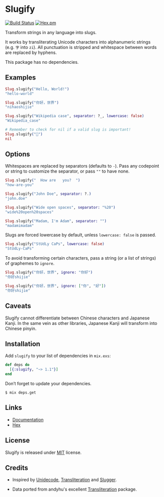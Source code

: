 # Slugify

[![Build Status](https://travis-ci.org/jayjun/slugify.svg?branch=master)](https://travis-ci.org/jayjun/slugify)
[![Hex.pm](https://img.shields.io/hexpm/v/plug.svg)](https://hex.pm/packages/slugify)

Transform strings in any language into slugs.

It works by transliterating Unicode characters into alphanumeric strings (e.g.
`字` into `zi`). All punctuation is stripped and whitespace between words are
replaced by hyphens.

This package has no dependencies.

## Examples

```elixir
Slug.slugify("Hello, World!")
"hello-world"

Slug.slugify("你好，世界")
"nihaoshijie"

Slug.slugify("Wikipedia case", separator: ?_, lowercase: false)
"Wikipedia_case"

# Remember to check for nil if a valid slug is important!
Slug.slugify("🙅‍")
nil
```

## Options

Whitespaces are replaced by separators (defaults to `-`). Pass any codepoint or
string to customize the separator, or pass `""` to have none.

```elixir
Slug.slugify("  How are   you?  ")
"how-are-you"

Slug.slugify("John Doe", separator: ?.)
"john.doe"

Slug.slugify("Wide open spaces", separator: "%20")
"wide%20open%20spaces"

Slug.slugify("Madam, I'm Adam", separator: "")
"madamimadam"
```

Slugs are forced lowercase by default, unless `lowercase: false` is passed.

```elixir
Slug.slugify("StUdLy CaPs", lowercase: false)
"StUdLy-CaPs"
```

To avoid transforming certain characters, pass a string (or a list of strings)
of graphemes to `ignore`.

```elixir
Slug.slugify("你好，世界", ignore: "你好")
"你好shijie"

Slug.slugify("你好，世界", ignore: ["你", "好"])
"你好shijie"
```

## Caveats

Slugify cannot differentiate between Chinese characters and Japanese Kanji.
In the same vein as other libraries, Japanese Kanji will transform into Chinese
pinyin.

## Installation

Add `slugify` to your list of dependencies in `mix.exs`:

```elixir
def deps do
  [{:slugify, "~> 1.1"}]
end
```

Don’t forget to update your dependencies.

```
$ mix deps.get
```

## Links

* [Documentation][2]
* [Hex][3]

## License

Slugify is released under [MIT][4] license.

## Credits

* Inspired by [Unidecode][5], [Transliteration][6] and [Slugger][7].

* Data ported from andyhu's excellent [Transliteration][6] package.


[1]: https://www.ietf.org/rfc/rfc3986.txt

[2]: https://hexdocs.pm/slugify/Slug.html

[3]: https://hex.pm/packages/slugify

[4]: https://github.com/jayjun/slugify/blob/master/LICENSE

[5]: http://search.cpan.org/~sburke/Text-Unidecode-1.30/lib/Text/Unidecode.pm

[6]: https://github.com/andyhu/transliteration

[7]: https://github.com/h4cc/slugger
